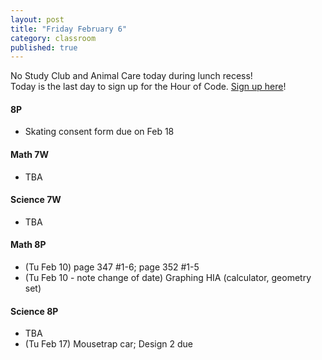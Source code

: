 ```yaml
---
layout: post
title: "Friday February 6"
category: classroom
published: true
---
```


<div class="alert alert-danger" role="alert">
No Study Club and Animal Care today during lunch recess!
</div>

<div class="alert alert-success" role="alert">
Today is the last day to sign up for the Hour of Code. <a href="https://docs.google.com/a/auroraschool.ca/forms/d/1dS5WoD9LH1sabbRglBRNqE_L1E1jTdJs9X9Qc3bfTFk/viewform">Sign up here</a>!
</div>

#### 8P
* Skating consent form due on Feb 18

#### Math 7W
* TBA

#### Science 7W
* TBA

#### Math 8P
* (Tu Feb 10) page 347 #1-6; page 352 #1-5
* (Tu Feb 10 - note change of date) Graphing HIA (calculator, geometry set)

#### Science 8P
* TBA 
* (Tu Feb 17) Mousetrap car; Design 2 due
